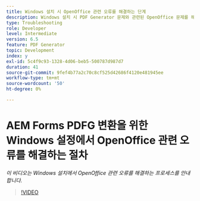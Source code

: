 ```yaml
---
title: Windows 설치 시 OpenOffice 관련 오류를 해결하는 단계
description: Windows 설치 시 PDF Generator 문제와 관련된 OpenOffice 문제를 해결합니다.
type: Troubleshooting
role: Developer
level: Intermediate
version: 6.5
feature: PDF Generator
topic: Development
index: y
exl-id: 5c4f9c93-1328-4d06-beb5-500787d987d7
duration: 41
source-git-commit: 9fef4b77a2c70c8cf525d42686f4120e481945ee
workflow-type: tm+mt
source-wordcount: '50'
ht-degree: 0%

---
```


# AEM Forms PDFG 변환을 위한 Windows 설정에서 OpenOffice 관련 오류를 해결하는 절차

*이 비디오는 Windows 설치에서 OpenOffice 관련 오류를 해결하는 프로세스를 안내합니다.*

>[!VIDEO](https://video.tv.adobe.com/v/335481?quality=12&learn=on)
